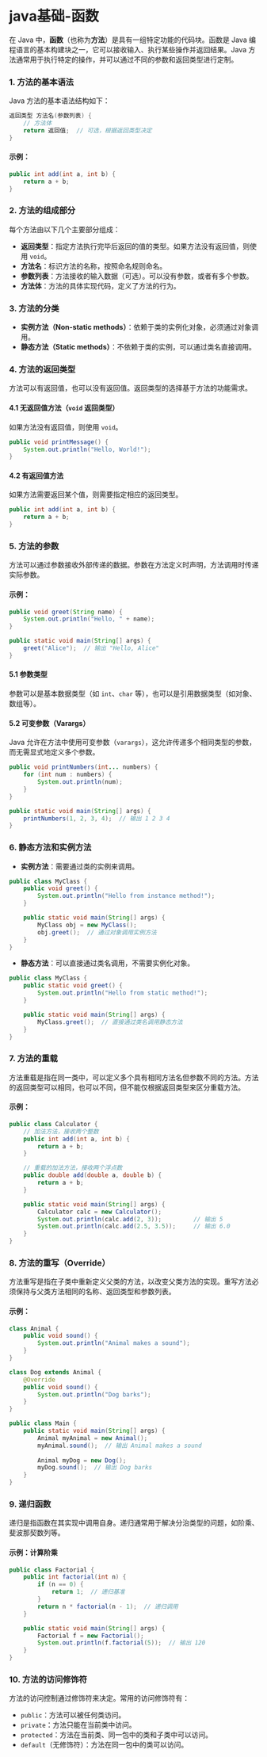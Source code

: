 # java基础-函数

在 Java 中，**函数**（也称为**方法**）是具有一组特定功能的代码块。函数是 Java 编程语言的基本构建块之一，它可以接收输入、执行某些操作并返回结果。Java 方法通常用于执行特定的操作，并可以通过不同的参数和返回类型进行定制。

### 1. **方法的基本语法**
Java 方法的基本语法结构如下：

```java
返回类型 方法名(参数列表) {
    // 方法体
    return 返回值;  // 可选，根据返回类型决定
}
```

#### 示例：
```java
public int add(int a, int b) {
    return a + b;
}
```

### 2. **方法的组成部分**
每个方法由以下几个主要部分组成：

- **返回类型**：指定方法执行完毕后返回的值的类型。如果方法没有返回值，则使用 `void`。
- **方法名**：标识方法的名称，按照命名规则命名。
- **参数列表**：方法接收的输入数据（可选）。可以没有参数，或者有多个参数。
- **方法体**：方法的具体实现代码，定义了方法的行为。

### 3. **方法的分类**
- **实例方法（Non-static methods）**：依赖于类的实例化对象，必须通过对象调用。
- **静态方法（Static methods）**：不依赖于类的实例，可以通过类名直接调用。

### 4. **方法的返回类型**
方法可以有返回值，也可以没有返回值。返回类型的选择基于方法的功能需求。

#### 4.1 **无返回值方法（`void` 返回类型）**
如果方法没有返回值，则使用 `void`。

```java
public void printMessage() {
    System.out.println("Hello, World!");
}
```

#### 4.2 **有返回值方法**
如果方法需要返回某个值，则需要指定相应的返回类型。

```java
public int add(int a, int b) {
    return a + b;
}
```

### 5. **方法的参数**
方法可以通过参数接收外部传递的数据。参数在方法定义时声明，方法调用时传递实际参数。

#### 示例：
```java
public void greet(String name) {
    System.out.println("Hello, " + name);
}

public static void main(String[] args) {
    greet("Alice");  // 输出 "Hello, Alice"
}
```

#### 5.1 **参数类型**
参数可以是基本数据类型（如 `int`、`char` 等），也可以是引用数据类型（如对象、数组等）。

#### 5.2 **可变参数（Varargs）**
Java 允许在方法中使用可变参数（`varargs`），这允许传递多个相同类型的参数，而无需显式地定义多个参数。

```java
public void printNumbers(int... numbers) {
    for (int num : numbers) {
        System.out.println(num);
    }
}

public static void main(String[] args) {
    printNumbers(1, 2, 3, 4);  // 输出 1 2 3 4
}
```

### 6. **静态方法和实例方法**
- **实例方法**：需要通过类的实例来调用。
  
```java
public class MyClass {
    public void greet() {
        System.out.println("Hello from instance method!");
    }

    public static void main(String[] args) {
        MyClass obj = new MyClass();
        obj.greet();  // 通过对象调用实例方法
    }
}
```

- **静态方法**：可以直接通过类名调用，不需要实例化对象。

```java
public class MyClass {
    public static void greet() {
        System.out.println("Hello from static method!");
    }

    public static void main(String[] args) {
        MyClass.greet();  // 直接通过类名调用静态方法
    }
}
```

### 7. **方法的重载**
方法重载是指在同一类中，可以定义多个具有相同方法名但参数不同的方法。方法的返回类型可以相同，也可以不同，但不能仅根据返回类型来区分重载方法。

#### 示例：
```java
public class Calculator {
    // 加法方法，接收两个整数
    public int add(int a, int b) {
        return a + b;
    }

    // 重载的加法方法，接收两个浮点数
    public double add(double a, double b) {
        return a + b;
    }

    public static void main(String[] args) {
        Calculator calc = new Calculator();
        System.out.println(calc.add(2, 3));         // 输出 5
        System.out.println(calc.add(2.5, 3.5));     // 输出 6.0
    }
}
```

### 8. **方法的重写（Override）**
方法重写是指在子类中重新定义父类的方法，以改变父类方法的实现。重写方法必须保持与父类方法相同的名称、返回类型和参数列表。

#### 示例：
```java
class Animal {
    public void sound() {
        System.out.println("Animal makes a sound");
    }
}

class Dog extends Animal {
    @Override
    public void sound() {
        System.out.println("Dog barks");
    }
}

public class Main {
    public static void main(String[] args) {
        Animal myAnimal = new Animal();
        myAnimal.sound();  // 输出 Animal makes a sound
        
        Animal myDog = new Dog();
        myDog.sound();  // 输出 Dog barks
    }
}
```

### 9. **递归函数**
递归是指函数在其实现中调用自身。递归通常用于解决分治类型的问题，如阶乘、斐波那契数列等。

#### 示例：计算阶乘
```java
public class Factorial {
    public int factorial(int n) {
        if (n == 0) {
            return 1;  // 递归基准
        }
        return n * factorial(n - 1);  // 递归调用
    }

    public static void main(String[] args) {
        Factorial f = new Factorial();
        System.out.println(f.factorial(5));  // 输出 120
    }
}
```

### 10. **方法的访问修饰符**
方法的访问控制通过修饰符来决定。常用的访问修饰符有：
- `public`：方法可以被任何类访问。
- `private`：方法只能在当前类中访问。
- `protected`：方法在当前类、同一包中的类和子类中可以访问。
- `default`（无修饰符）：方法在同一包中的类可以访问。

